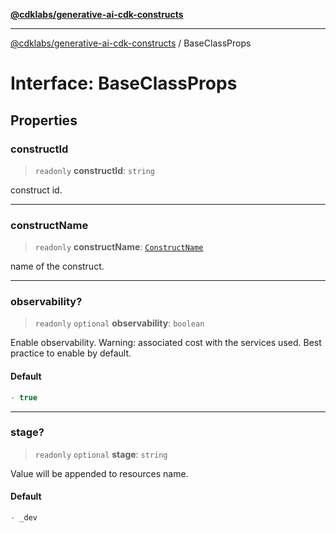 [**@cdklabs/generative-ai-cdk-constructs**](../README.md)

***

[@cdklabs/generative-ai-cdk-constructs](../README.md) / BaseClassProps

# Interface: BaseClassProps

## Properties

### constructId

> `readonly` **constructId**: `string`

construct id.

***

### constructName

> `readonly` **constructName**: [`ConstructName`](../enumerations/ConstructName.md)

name of the construct.

***

### observability?

> `readonly` `optional` **observability**: `boolean`

Enable observability. Warning: associated cost with the services
used. Best practice to enable by default.

#### Default

```ts
- true
```

***

### stage?

> `readonly` `optional` **stage**: `string`

Value will be appended to resources name.

#### Default

```ts
- _dev
```
